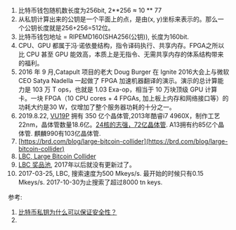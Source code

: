 1. 比特币钱包随机数长度为256bit, 2**256 ≈ 10 ** 77
2. 从私钥计算出来的公钥是一个平面上的点，是由(x, y)坐标来表示的。那么一个公钥长度就是256+256=512位。
3. 比特币钱包地址 = RIPEMD160(SHA256(公钥)), 长度为160bit.
4. CPU、GPU 都属于冯·诺依曼结构，指令译码执行、共享内存。FPGA之所以比 CPU 甚至 GPU 能效高，本质上是无指令、无需共享内存的体系结构带来的福利。
5. 2016 年 9 月,Catapult 项目的老大 Doug Burger 在 Ignite 2016大会上与微软 CEO Satya Nadella 一起做了 FPGA 加速机器翻译的演示。演示的总计算能力是 103 万 T ops，也就是 1.03 Exa-op，相当于 10 万块顶级 GPU 计算卡。一块 FPGA（10 CPU cores + 4 FPGAs, 加上板上内存和网络接口等）的功耗大约是30 W，仅增加了整个服务器功耗的十分之一。
6. 2019.8.22, [VU19P](https://china.xilinx.com/news/media-kits/xilinx-announces-the-worlds-largest-fpga.html) 拥有 350 亿个晶体管,2013年酷睿i7 4960X，制作工艺22nm，晶体管数量18.6亿。[24核的志强，72亿晶体管](https://www.fool.com/investing/2016/06/13/intel-corporation-reveals-interesting-fact-about-n.aspx). A13拥有约85亿个晶体管. 麒麟990有103亿晶体管.
7. [https://brd.com/blog/large-bitcoin-collider](https://brd.com/blog/large-bitcoin-collider)
8. [LBC, Large Bitcoin Collider](https://lbc.cryptoguru.org/about)
9. [LBC 奖品池](https://lbc.cryptoguru.org/trophies), 2017年以后就没有更新过了。
10. 2017-03-25, LBC, 搜索速度为500 Mkeys/s. 最开始的时候只有0.15 Mkeys/s. 2017-10-30为止搜索了超过8000 tn keys.


参考:

1. [比特币私钥为什么可以保证安全性？](https://boolwallet.com/index.php/2019/10/14/%E6%AF%94%E7%89%B9%E5%B8%81%E7%A7%81%E9%92%A5%E4%B8%BA%E4%BB%80%E4%B9%88%E5%8F%AF%E4%BB%A5%E4%BF%9D%E8%AF%81%E5%AE%89%E5%85%A8%E6%80%A7%EF%BC%9F/)
2. [](https://www.msra.cn/zh-cn/news/features/fpga-20170111)
